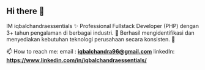 ## Hi there 👋
IM iqbalchandraessentials
✨ Professional Fullstack Developer (PHP) dengan 3+ tahun pengalaman di berbagai industri. 💼 Berhasil mengidentifikasi dan menyediakan kebutuhan teknologi perusahaan secara konsisten. 🚀

📫 How to reach me: 
email : **iqbalchandra96@gmail.com**
linkedIn: **https://www.linkedin.com/in/iqbalchandraessentials/**

<!--
**iqbalchandraessentials/iqbalchandraessentials** is a ✨ _special_ ✨ repository because its `README.md` (this file) appears on your GitHub profile.

Here are some ideas to get you started:

- 🔭 I’m currently working on ...
- 🌱 I’m currently learning ...
- 👯 I’m looking to collaborate on ...
- 🤔 I’m looking for help with ...
- 💬 Ask me about ...
- 📫 How to reach me: ...
- 😄 Pronouns: ...
- ⚡ Fun fact: ...
-->
